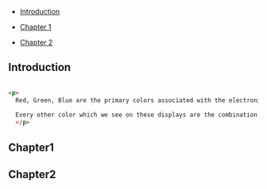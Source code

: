 * [Introduction](#Introduction)

* [Chapter 1](#Chapter1)

* [Chapter 2](#Chapter2)

## Introduction
```html

<p>
  Red, Green, Blue are the primary colors associated with the electronic displays such as LCD monitors, digital cameras, scanners. 
  
  Every other color which we see on these displays are the combination of RGB colors in different proportions.
  </p>
```
  
  


## Chapter1

## Chapter2

